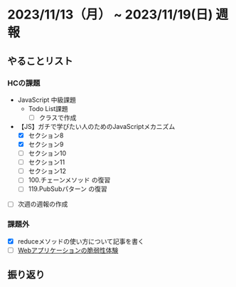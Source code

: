 # 2023/11/13（月） ~ 2023/11/19(日) 週報

## やることリスト

### HCの課題

- JavaScript 中級課題
  - Todo List課題
    - [ ] クラスで作成

- 【JS】ガチで学びたい人のためのJavaScriptメカニズム
  - [x] セクション8
  - [x] セクション9
  - [ ] セクション10
  - [ ] セクション11
  - [ ] セクション12
  - [ ] 100.チェーンメソッド の復習
  - [ ] 119.PubSubパターン の復習

- [ ] 次週の週報の作成

### 課題外

- [x] reduceメソッドの使い方について記事を書く
- [ ] [Webアプリケーションの脆弱性体験](https://www.rangeforce.jp/taiken/index.html#guidelines)

## 振り返り
